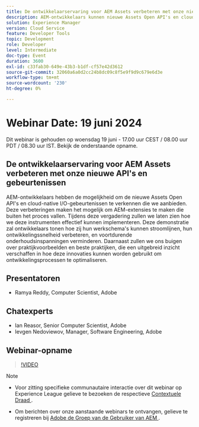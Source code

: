 ```yaml
---
title: De ontwikkelaarservaring voor AEM Assets verbeteren met onze nieuwe API's en gebeurtenissen
description: AEM-ontwikkelaars kunnen nieuwe Assets Open API's en cloud-native I/O-gebeurtenissen verkennen om AEM-extensies te maken die buiten het proces vallen, workflows te stroomlijnen, de ontwikkelingssnelheid te verhogen en het onderhoud te verminderen, met praktijkvoorbeelden en best practices gedemonstreerd.
solution: Experience Manager
version: Cloud Service
feature: Developer Tools
topic: Development
role: Developer
level: Intermediate
doc-type: Event
duration: 3600
exl-id: c33fab30-649e-43b3-b1df-cf57e42d3612
source-git-commit: 32060a6a0d2cc24b8dc09c8f5e9f9d9c679e6d3e
workflow-type: tm+mt
source-wordcount: '230'
ht-degree: 0%

---
```


# Webinar Date: 19 juni 2024

Dit webinar is gehouden op woensdag 19 juni - 17.00 uur CEST / 08.00 uur PDT / 08.30 uur IST. Bekijk de onderstaande opname.

## De ontwikkelaarservaring voor AEM Assets verbeteren met onze nieuwe API&#39;s en gebeurtenissen

AEM-ontwikkelaars hebben de mogelijkheid om de nieuwe Assets Open API&#39;s en cloud-native I/O-gebeurtenissen te verkennen die we aanbieden. Deze verbeteringen maken het mogelijk om AEM-extensies te maken die buiten het proces vallen. Tijdens deze vergadering zullen we laten zien hoe we deze instrumenten effectief kunnen implementeren. Deze demonstratie zal ontwikkelaars tonen hoe zij hun werkschema&#39;s kunnen stroomlijnen, hun ontwikkelingssnelheid verbeteren, en voortdurende onderhoudsinspanningen verminderen. Daarnaast zullen we ons buigen over praktijkvoorbeelden en beste praktijken, die een uitgebreid inzicht verschaffen in hoe deze innovaties kunnen worden gebruikt om ontwikkelingsprocessen te optimaliseren.

## Presentatoren

* Ramya Reddy, Computer Scientist, Adobe

## Chatexperts

* Ian Reasor, Senior Computer Scientist, Adobe
* Ievgen Nedoviewov, Manager, Software Engineering, Adobe

## Webinar-opname

>[!VIDEO](https://video.tv.adobe.com/v/3430198)

>[!NOTE]
> 
>* Voor zitting specifieke communautaire interactie over dit webinar op Experience League gelieve te bezoeken de respectieve [ Contextuele Draad ](https://adobe.ly/3UQXwFO).
>
>* Om berichten over onze aanstaande webinars te ontvangen, gelieve te registreren bij [ Adobe de Groep van de Gebruiker van AEM ](https://aem-augs.adobe.com/).

